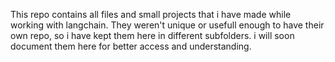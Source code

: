 This repo contains all files and small projects that i have made while working with langchain. They weren't unique or usefull enough to have their own repo, so i have kept them here in different subfolders. 
i will soon document them here for better access and understanding.
